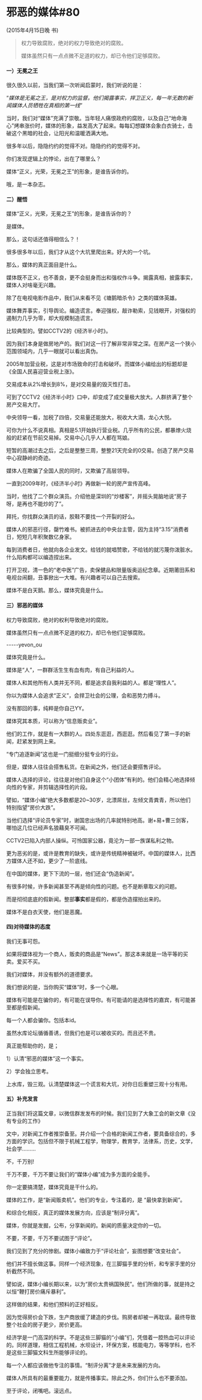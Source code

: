# 邪恶的媒体\#80

\(2015年4月15日晚 书\)

> 权力导致腐败，绝对的权力导致绝对的腐败。
>
> 媒体虽然只有一点点微不足道的权力，却已令他们足够腐败。

#### 一）无冕之王

很久很久以前，当我们第一次听闻启蒙时，我们听说的是：

“_媒体是无冕之王，是对权力的监督。他们揭露事实，捍卫正义，每一年无数的新闻媒体人员牺牲在真相的第一线_”

当时，我们对“媒体”充满了崇敬。当年轻人痛恨政府的腐败，以及自己“地命海心”烤串涨价时，媒体的形象，益发高大了起来。每每幻想媒体会象白衣骑士，击破这个黑暗的社会，让阳光和温暖洒满大地。

很多年以后，隐隐约约的觉得不对。隐隐约约的觉得不对。

你们发现逻辑上的悖论，出在了哪里么？

媒体“正义，光荣，无冕之王”的形象，是谁告诉你的。

哦，是一本杂志。

#### 二）醒悟

媒体“正义，光荣，无冕之王”的形象，是谁告诉你的？

是媒体。

那么，这句话还值得相信么？！

很多很多年以后，我们才从这个大坑里爬出来。好大的一个坑。

那么，媒体的真正面目是什么。

媒体既不正义，也不善良，更不会挺身而出和强权作斗争。揭露真相，披露事实，媒体人对啥毫无兴趣。

除了在电视电影作品中，我们从来看不见《塘鹅暗杀令》之类的媒体英雄。

媒体舞弄事实，引导舆论。编造谎言。奉迎强权，敲诈勒索，见钱眼开，对强权的遏制力几乎为零，却大规模制造谎言。

比较典型的。譬如CCTV2的《经济半小时》。

因为我们本身是做房地产的。我们对这一行了解非常非常之深。在房产这一个狭小范围领域内，几乎一眼就可以看出真伪。

2005年加营业税，这是对市场致命的打击和破坏。而媒体小编给出的标题却是《全国人民喜迎营业税上涨》。

交易成本从2%增长到8%，是对交易量的毁灭性打击。

可到了CCTV2《经济半小时》口中，却变成了成交量极大放大。人群挤满了整个房产交易大厅。

中央领导一看，加税了四倍，交易量还能放大，税收大大滴，龙心大悦。

可你为什么不说真相。真相是5.1开始执行营业税。几乎所有的公民，都暴燎火烧般的赶紧在节前交易掉。交易中心几乎人人都在骂娘。

短暂的高潮过去之后，之后是整整三周，整整21天完全的0交易。创造了房产交易中心寂静岭的奇迹。

媒体人在欺骗了全国人民的同时，又欺骗了高层领导。

一直到2009年时，《经济半小时》再做新一轮的房产宣传高峰。

当时，他找了二个群众演员。介绍他是深圳的“炒楼客”，并摇头晃脑地说“房子呀，是再也不能炒的了”。

拜托，你找群众演员的话，胶鞋不要找一个开裂的好么。

媒体人的邪恶行径，罄竹难书。被抓进去的中央台主管，因为主持“3.15”消费者日，短短几年积聚数亿身家。

每到消费者日，他就向各企业发文。给钱的就唱赞歌，不给钱的就污蔑你泼脏水。什么陷构都可以编造捏出来。

打开卫视，清一色的“老中医”广告，卖保健品和限量版奥运纪念章。近期莆田系和电视台闹翻，丑事掀出一大堆。有兴趣者可以自己去搜索。

媒体不是白天鹅。那么，媒体究竟是什么。

#### 三）邪恶的媒体

权力导致腐败，绝对的权利导致绝对的腐败。

媒体虽然只有一点点微不足道的权力，却已令他们足够腐败。

-----yevon\_ou

媒体究竟是什么。

媒体是“人”，一群群活生生有血有肉，有自己利益的人。

媒体人和其他所有人类并无不同，都是追求自我利益的人。都是“理性人”。

你以为媒体人会追求“正义”，会捍卫社会的公理，会和恶势力搏斗。

没有那回的事，纯粹是你自己YY。

媒体究其本质，可以称为“信息贩卖业”。

他们的工作，就是有一大群的人。四处东逛逛，西逛逛。然后看见了第一手的新闻，赶紧发到网上来。

“专门追逐新闻”这也是一门挺细分挺专业的行业。

但是，媒体人往往会搭售私货。在新闻之外，他们还会要搭售评论。

媒体人选择的评论，往往是对他们自身这个“小团体”有利的。他们会精心地选择倾向性的专家，并剪辑选择性的片段。

譬如，“媒体小编”绝大多数都是20~30岁，北漂屌丝，左倾文青粪青，所以他们特别指望“房价大跌”。

当他们选择“评论员专家”时，谢国忠出场的几率就特别地高。谢+易+曹三剑客，哪怕这几位已经声名狼藉臭不可闻。

CCTV2已陷入内部人操纵。可怜国家公器，竟沦为一部一族谋私利之物。

更为恶劣的是，或许是教育的缺失，或许是传统精神被破坏。中国的媒体人，比西方媒体人还不如，更少了一阶底线。

在中国的媒体，更下下流的一层，他们还会“伪造新闻”。

有很多时候，许多新闻甚至不再是倾向性的问题。也不是断章取义的问题。

而是彻彻底底的假新闻。整部**事实**都是假的，都是伪造摆拍出来的。

媒体不是白衣天使，他们是恶魔。

#### 四\)对待媒体的态度

我们无事可怨。

如果将媒体视为一个商人，贩卖的商品是“News”。那这本来就是一场平等的买卖。爱买不买。

我们对媒体，并没有额外的道德要求。

我们想说的是，当你购买“媒体”时，多一个心眼。

媒体有可能是在骗你的，有可能在误导你。有可能请的是选择性的嘉宾，有可能甚至都是假新闻。

每一个人都会骗你。包括本id。

虽然水库论坛循循善诱，但我们也是可以被收买的。而且还不贵。

真正能帮助你的，是；

1）认清“邪恶的媒体”这一个事实。

2）学会独立思考。

上水库，毁三观。认清楚媒体这一个谎言和大坑，对你日后重塑三观十分有用。

#### 五）补充发言

正当我们将这篇文章，以微信群发发布的时候。我们见到了大象工会的新文章《没有专业的工作》

文中，对新闻工作者推崇备至。并介绍一个合格的新闻工作者，要具备综合的，多方面的学识。包括但不限于机械工程学，物理学，教育学，法律系，历史，文学，社会学………

不，千万别!

千万不要，千万不要让我们的“媒体小编”成为多方面的全能手。

你一定要搞清楚，媒体究竟是干什么的。

媒体的工作，是“新闻贩卖机”。他们的专业，专注着的，是 “最快拿到新闻”。

和综合化相反，真正的媒体发展方向，应该是“制评分离”。

媒体，你就是发掘，公布，分享新闻的。新闻的质量决定你的一切。

不要，不要，千万不要试图于“评论”。

我们见到了充分的惨剧。媒体小编致力于“评论社会”，妄图想要“改变社会”。

他们并不擅长做这事。同样一个经济现象，在三脚猫手里的分析，和专家手里的分析截然不同。

譬如说，媒体小编长期以来，以为“房价太贵祸国殃民”。他们所做的事，就是持之以恒“鞭打房价痛斥暴利”。

这样做的结果，和他们预料的正好相反。

因为觉得房价会下跌，生产商放缓了建造的步伐。购房者却被一再耽误。最终导致整个社会的房子更少，房价更高。

经济学是一门高深的科学。不是这些三脚猫的“小编”们，凭借着一腔热血可以评论的。同样道理，相信工程机械，水坝设计，环保方案，核能电力，等等学科，也不是这些三脚猫文科生所能够评论的。

每一个人都应该做他专注的事情。“制评分离”才是未来发展的方向。

媒体人所具有的最重要能力，就是传播事实。除此之外，你们什么也不要添加。

至于评论，闭嘴吧。滚远点。

